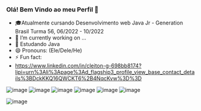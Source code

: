 ### Olá! Bem Vindo ao meu Perfil 👋

- 🎓Atualmente cursando Desenvolvimento web Java Jr - Generation Brasil Turma 56, 06/2022 - 10/2022
- 🔭 I’m currently working on ...
- 🌱 Estudando Java
- 😄 Pronouns: (Ele/Dele/He)
- ⚡ Fun fact:
- https://www.linkedin.com/in/cleiton-g-698bb8174?lipi=urn%3Ali%3Apage%3Ad_flagship3_profile_view_base_contact_details%3BDckKKQ16QWCKT6%2B4NqcKvw%3D%3D



![image](https://user-images.githubusercontent.com/108341391/180568720-d99ed0da-9e2d-4e1f-8706-7ad9925c74fa.png)
![image](https://user-images.githubusercontent.com/108341391/180567913-4b0835a3-4947-4079-b252-517e977ccb8b.png)
![image](https://user-images.githubusercontent.com/108341391/180567962-4257bec6-a8f2-4359-b8e0-b80027099e08.png)
![image](https://user-images.githubusercontent.com/108341391/180568007-ba0d951a-e05f-413a-9448-f3428843fd87.png)
![image](https://user-images.githubusercontent.com/108341391/180568055-7717eb88-224b-46bb-80bb-8f84646e11ec.png)
![image](https://user-images.githubusercontent.com/108341391/180568097-ec3bfd3b-91de-4f7e-a39a-e601193b2545.png)










![image](https://user-images.githubusercontent.com/108341391/180567394-f1d56b6c-c833-41f8-8d24-2e9fa1aff009.png)
